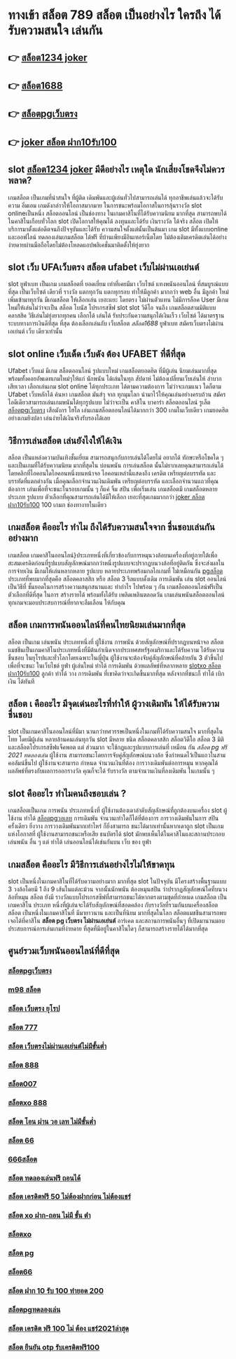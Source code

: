# ทางเข้า สล็อต 789  สล็อต เป็นอย่างไร ใครถึง ได้รับความสนใจ เล่นกัน

## 👉 [สล็อต1234 joker](https://m.gamblerape.com/login?action=login)
## 👉 [สล็อต1688](https://m.gamblerape.com/login?action=login)
## 👉 [สล็อตpgเว็บตรง](https://m.gamblerape.com/login?action=register)
## 👉 [joker สล็อต ฝาก10รับ100](https://m.gamblerape.com/login?action=register)

##  slot  [สล็อต1234 joker](https://m.gamblerape.com/login?action=login) มีดีอย่างไร เหตุใด  นักเสี่ยงโชคจึงไม่ควรพลาด?

เกมสล็อต เป็นเกมที่น่าสนใจ ที่ผู้ติด เดิมพันและผู้เล่นทั่วไปสามารถเล่นได้ ทุกอาชีพเล่นแล้วจะได้รับความ อิ่มเอม เกมดังกล่าวให้โอกาสมากมาย ในการชนะพร้อมโอกาสในการลุ้นรางวัล  slot onlineเป็นหนึ่ง สล็อตออนไลน์  เป็นช่องทาง ในเกมคาสิโนที่ได้รับความนิยม มากที่สุด สามารถพบได้ในคาสิโนเกือบทั่วโลก slot เปิดโอกาสให้คุณได้ ลงทุนและได้รับ เงินรางวัล ได้จริง สล็อต  เปิดให้บริการมาตั้งแต่อดีตจนถึงปัจจุบันและได้รับ ความสนใจตั้งแต่นั้นเป็นต้นมา เกม slot มีทั้งแบบonline และออฟไลน์ ทดลองเล่นเกมสล็อต ได้ฟรี ที่บ้านเพียงมีอินเทอร์เน็ตโดย ไม่ต้องเติมเครดิตเล่นได้อย่างง่ายดายผ่านมือถือโดยไม่ต้องโหลดแอปพลิเคชั่นมาติดตั้งให้ยุ่งยาก 


##  slot   เว็บ UFAเว็บตรง สล็อต  ufabet เว็บไม่ผ่านเอเย่นต์

 slot   ยูฟ่าเบท  เป็นเกม เกมสล็อตที่ ยอดเยี่ยม เท่าที่เคยมีมา เว็บไซต์   แทงพนันออนไลน์ ที่สมบูรณ์แบบที่สุด เป็นเว็บไซต์ เดียวที่ รางวัล แตกทุกวัน แตกทุกรอบ ทำให้มีลูกค้า มากกว่า web อื่น มีลูกค้า ใหม่เพิ่มเข้ามาทุกวัน มีเกมสล็อต ให้เลือกเล่น เยอะแยะ โดยตรง  ไม่ผ่านตัวแทน ไม่มีการล็อค User  มีเกมใหม่ให้เล่นไม่ว่าจะเป็น สล็อต   โบนัส โปรเกรสซีฟ slot   slot วีดีโอ จนถึง เกมสล็อตสามมิติแบบ คลาสสิค วิธีเล่นไม่ยุ่งยากทุกคน เลือกได้ เล่นได้ รับประกันความสนุกได้เงินเร็ว เว็บไซต์  ได้มาตรฐาน ระบบทางการเงินดีที่สุด ที่สุด ต้องเลือกเล่นกับ เว็บสล็อต *สล็อต1688*   ยูฟ่าเบท   สมัครเว็บตรงไม่ผ่านเอเย่นต์    เว็บ เดียวเท่านั้น


##  slot online เว็บเด็ด เว็บดัง ต้อง  UFABET ที่ดีที่สุด

 Ufabet เว็บแม่ มีเกม สล็อตออนไลน์ รูปแบบใหม่ เกมสล็อตยอดฮิต ที่มีผู้เล่น นิยมเล่นมากที่สุด  พร้อมทั้งคอยอัพเดทเกมใหม่ๆให้แก่ นักพนัน ได้เล่นในทุก สัปดาห์   ไม่ต้องเปลี่ยนเว็บเล่นให้ ลำบาก เสียเวลา เลือกเล่นเกม slot online ได้ทุกประเภท ได้ตามความต้องการ  ไม่ว่าจะเกมแนว ใดก็ตาม  Ufabet เว็บหลักได้ ค้นหา เกมสล็อต มันส์ๆ จาก ทุกมุมโลก  นำมาไว้ให้คุณเล่นอย่างครบถ้วน  สมัครไอดีเดียวสามารถเล่นเกมพนันได้ทุกรูปแบบ ไม่ว่าจะเป็น คาสิโน บาคาร่า  สล็อตออนไลน์  รูเล็ต [สล็อตpgเว็บตรง](https://m.gamblerape.com/login?action=register) เสือมังกร ไฮโล เล่นเกมสล็อตออนไลน์ได้มากกว่า 300 เกมในเว็บเดียว เกมยอดฮิตอย่างเกมยิงปลา เล่นง่ายได้เงินจริงรับรองได้เลย


## วิธีการเล่นสล็อต เล่นยังไงให้ได้เงิน
สล็อต เป็นแหล่งความบันเทิงชั้นเยี่ยม สามารถสนุกกับการเล่นได้โดยไม่ อยากได้ ทักษะหรือโชคใด ๆ และเป็นเกมที่ได้รับความนิยม มากที่สุดใน บ่อนพนัน การเล่นสล็อต นั้นไม่ยากเลยคุณสามารถเล่นได้โดยคลิกที่ไอคอนใดไอคอนหนึ่งบนหน้าจอ ไอคอนเหล่านี้แสดงถึง เครดิต  เหรียญต่อบรรทัด และบรรทัดที่แตกต่างกัน  เมื่อคุณเลือกจำนวนเงินเดิมพัน   เหรียญต่อบรรทัด และเลือกจำนวนแถวที่คุณต้องการ เล่นเพื่อที่จะชนะในรอบเกมนั้น ๆ ก็แค่ จิ้ม  สปิน  เพื่อเริ่มเล่น เกมสล็อตมี เกมสล็อตหลายประเภท รูปแบบ ตัวเลือกที่คุณสามารถเล่นได้มีให้เลือก เยอะที่สุดเกมมากกว่า [joker สล็อต ฝาก10รับ100](https://m.gamblerape.com/login?action=register) 100 เกมภ ช่องทางายในเดียว

##  เกมสล็อต คืออะไร ทำไม ถึงได้รับความสนใจจาก ชื่นชอบเล่นกันอย่างมาก 

 เกมสล็อต เกมคาสิโนออนไลน์}ประเภทหนึ่งที่เกี่ยวข้องกับการหมุนวงล้อบนเครื่องที่อยู่ภายใต้เพื่อสะสมเครดิตก่อนที่รูปแบบสัญลักษณ์มากกว่าหนึ่งรูปแบบจะปรากฏบนวงล้อที่อยู่ติดกัน ซึ่งจะส่งผลในการจ่ายเงิน  มีเกมให้เล่นหลากหลาย รูปแบบ  หลายประเภทพร้อมกลไกเกมที่ ไม่เหมือนกัน [pgสล็อต](https://m.gamblerape.com/login?action=login) ประเภทที่พบมากที่สุดคือ สล็อตคลาสสิก หรือ สล็อต 3 รีลแบบดั้งเดิม การเดิมพัน  เล่น slot ออนไลน์เป็นวิธีที่ ชั้นยอดในการสร้างความสนุกสนานและ ทำกำไร ไปพร้อม ๆ กัน เกมสล็อตออนไลน์ฟรีเป็นตัวเลือกที่ดีที่สุด ในการ สร้างรายได้ พร้อมทั้งได้รับ เพลิดเพลินตลอดวัน เกมเล่นพนันสล็อตออนไลน์ทุกเกมจะมอบประสบการณ์ที่ยากจะลืมเลือน ให้กับคุณ


## สล็อต  เกมการพนันออนไลน์ที่คนไทยนิยมเล่นมากที่สุด

สล็อต เป็นเกม  เล่นพนัน ประเภทหนึ่งที่ ผู้ใช้งาน  การพนัน ด้วยสัญลักษณ์ที่ปรากฏบนหน้าจอ สล็อต แมชชีนเป็นเกมคาสิโนประเภทหนึ่งที่มีต้นกำเนิดจากประเทศสหรัฐอเมริกาและได้รับความ ได้รับความชื่นชอบ ในยุโรปและทั่วโลกโดยเฉพาะในญี่ปุ่น  ผู้ใช้งานจะต้องจับคู่สัญลักษณ์ที่คล้ายกัน 3 ตัวขึ้นไปเพื่อที่จะชนะ ในเว็บไชต์  ยูฟ่า   ผู้เล่นใหม่  ทำได้  การเดิมพัน ด้วยผลลัพธ์ที่หลากหลาย [slotxo สล็อต ฝาก10รับ100](https://m.gamblerape.com/login?action=register) ลูกค้า  ทำได้ วาง การเดิมพัน ที่เขาคิดว่าจะเกิดขึ้นมากที่สุด หลังจากที่ชนะก็ ทำได้  เบิก  เงิน ได้ทันที


## สล็อต เ คืออะไร มีจุดเด่นอะไรที่ทำให้ ผู้วางเดิมพัน ให้ได้รับความชื่นชอบ 

 slot เป็นเกมคาสิโนออนไลน์ที่มีมา นานกว่าทศวรรษเป็นหนึ่งในเกมที่ได้รับความสนใจ มากที่สุดในไทย โดยมีผู้เล่น หลายล้านคนเล่นทุกวัน  slot มีหลาย ชนิด  สล็อตคลาสสิก สล็อตวิดีโอ สล็อต 3 มิติ และสล็อตโปรเกรสซีฟแจ็คพอต แต่ ส่วนมาก จะใช้กฎและรูปแบบการเล่นที่ เหมือน กัน  *สล็อต pg ฟรี 2021 ทดลองเล่น* ผู้ใช้งาน สามารถชนะโดยการจับคู่สัญลักษณ์บนวงล้อ ซึ่งกำหนดไว้เป็นแถวในสามคอลัมน์ขึ้นไป  ผู้ใช้งานจะสามารถ กำหนด จำนวนเงินที่ต้อง การวางเดิมพันต่อการหมุน หากคุณได้ผลลัพธ์ที่ตรงกับผลการออกรางวัล คุณก็จะได้ รับรางวัล ตามจำนวนเงินที่ลงเดิมพัน ในเกมนั้น ๆ


##  slot  คืออะไร ทำไมคนถึงชอบเล่น ?

 เกมสล็อตเป็นเกม  การพนัน ประเภทหนึ่งที่ ผู้ใช้งานต้องเดาลำดับสัญลักษณ์ที่ถูกต้องบนเครื่อง slot   ผู้ใช้งาน ทำได้  [สล็อตpgวอเลท](https://line.me/R/ti/p/@924mzjzt) การเดิมพัน จำนวนเท่าใดก็ได้ที่ต้องการ  การวางเดิมพันในการ สปิน ครั้งเดียว ยิ่งวาง  การวางเดิมพันมากเท่าไหร่ ก็ยิ่งสามารถ ชนะได้มากเท่านั้นหากเดาถูก  slot เป็นเกมแห่งโอกาสที่ ผู้ใช้งานสามารถชนะหรือเสีย ธนบัตรได้  slot มักพบเห็นได้ในคาสิโนและสถานประกอบ  เล่นพนัน อื่น ๆ แต่ ทำได้ เล่นออนไลน์ได้เช่นกันบน เว็บ ของ ยูฟ่า


##  เกมสล็อต คืออะไร มีวิธีการเล่นอย่างไรไม่ให้ขาดทุน

 slot เป็นหนึ่งในเกมคาสิโนที่ได้รับความอย่างมาก มากที่สุด  slot ในปัจจุบัน มีโครงสร้างพื้นฐานแบบ 3 วงล้อโดยมี 1 ถึง 9 เส้นในแต่ละม้วน จากนั้นนักพนัน ต้องหมุนสปิน ว่าปรากฏสัญลักษณ์ใดที่บนวงล้อที่หมุน  สล็อต ยังมี รางวัลแบบโปรเกรสซีฟที่สามารถชนะได้หากตรงตามชุดที่กำหนด เกมสล็อต เป็นเกมคาสิโน ประเภท หนึ่งที่ผู้เล่นจะได้รับสัญลักษณ์ที่สอดคล้อง กับรางวัลที่รวมกันบนเครื่องสล็อตสล็อต เป็นหนึ่งในเกมคาสิโนที่ มีมายาวนาน และเป็นที่นิยม มากที่สุดในโลก สล็อตแมชชีนสามารถพบเจอได้ที่คาสิโน **สล็อต pg เว็บตรง ไม่ผ่านเอเย่นต์** อาร์เคด และสถานการพนันอื่นๆ ที่เปิดมานานมอบประสบการณ์การเล่นเกมที่ง่ายดาย ที่สุดที่มีอยู่ในคาสิโนใดๆ ก็สามารถสร้างรายได้ได้มากที่สุด 

## ศูนย์รวมเว็บพนันออนไลน์ที่ดีที่สุด

### [สล็อตpgเว็บตรง](https://atom.io/themes/เว็บสล็อต%20สมัคร%20joker%20สล็อต888%20แตกง่าย%20สล็อตpg%20สมัครฟรี%20ไม่มีขั้นต่ำ%20SLOT%20ONLINE%20เว็บตรง%20เกมสล็อตแตกง่าย)
### [m98 สล็อต](https://atom.io/themes/เว็บสล็อต%20สล็อต%20777%20เว็บตรง%20สล็อตแตกง่าย%20สล็อตpg%20ทดลองเล่นสล็อต%20สมัครฟรี%20ไม่มีขั้นต่ำ)
### [สล็อต เว็บตรง ยุโรป](https://atom.io/themes/เว็บสล็อต%20สมัคร%20สล็อต%20xo%20แตกง่าย%20สล็อตpg%20สมัครฟรี%20ไม่มีขั้นต่ำ%20รวมเว็บสล็อต%20เว็บตรงที่ไม่ผ่านเอเย่นต์ที่นี่ที่เดียว)
### [สล็อต 777](https://atom.io/themes/สมัคร%20y9สล็อต%20สล็อตเว็บตรง%202022%20เว็บใหญ่ที่แตกง่ายทุกค่ายเกมส์)
### [สล็อต เว็บตรงไม่ผ่านเอเย่นต์ไม่มีขั้นต่ำ](https://atom.io/themes/เว็บสล็อต%20สมัคร%20888สล็อต%20แตกง่าย%20สล็อตpg%20สมัครฟรี%20ไม่มีขั้นต่ำ%20เว็บ%20ตรง%20ไม่%20ผ่าน%20เอเย่นต์%20ไม่มี%20ขั้น%20ต่ํา)
### [สล็อต 888](https://atom.io/themes/สมัคร%20สล็อต%20ยืนยัน%20otp%20รับเครดิตฟรี%20ไม่มี%20เงื่อนไข%20สล็อตเว็บตรง%202022%20เว็บใหญ่ที่แตกง่าย%20สล็อตเว็บตรง%20อันดับ%201)
### [สล็อต007](https://atom.io/themes/เว็บสล็อต%20สล็อต%20เครดิต%20ฟรี%20100%20ไม่%20ต้อง%20แชร์2021ล่าสุด%20สล็อตแตกง่าย%20สล็อตpg%20ทดลองเล่นสล็อต%20สมัครฟรี%20ไม่มีขั้นต่ำ)
### [สล็อตxo 888](https://atom.io/themes/สมัคร%2011hilo%20สล็อต%20สล็อตเว็บตรง%202022%20เว็บใหญ่ที่แตกง่าย%20สล็อตเว็บตรง%20อันดับ%201)
### [สล็อต โอน ผ่าน วอ เลท ไม่มีขั้นต่ำ](https://atom.io/themes/เว็บสล็อต%20สมัคร%20สล็อต%20เว็บใหญ่%20pg%20แตกง่าย%20สล็อตpg%20สมัครฟรี%20ไม่มีขั้นต่ำ%20SLOT%20ONLINE%20เว็บตรง%20เกมสล็อตแตกง่าย)
### [สล็อต 66](https://atom.io/themes/เว็บสล็อต%20เข้า%20สู่ระบบ%20สล็อต%20666%20สล็อตออนไลน์%20ใหม่ๆ%20สล็อตแตกง่าย%20สล็อตpg%20สมัครฟรี%20ไม่มีขั้นต่ำ)
### [666สล็อต](https://atom.io/themes/สมัคร%20สล็อต%20pg%20ฟรี%202021%20ทดลองเล่น%20สล็อตเว็บตรง%20แตกง่าย%20ฝากถอนไม่มีขั้นต่ำ%20เว็บตรง100%%20มาแรงที่สุด)
### [สล็อต ทดลองเล่นฟรี ถอนได้](https://atom.io/themes/เว็บสล็อต%20สมัคร%20สล็อต%20168%20แตกง่าย%20สล็อตpg%20สมัครฟรี%20ไม่มีขั้นต่ำ%20เว็บ%20ตรง%20ไม่%20ผ่าน%20เอเย่นต์%20ไม่มี%20ขั้น%20ต่ํา)
### [สล็อต เครดิตฟรี 50 ไม่ต้องฝากก่อน ไม่ต้องแชร์](https://atom.io/themes/สมัคร%20สล็อต%20เว็บตรงไม่ผ่านเอเย่นต์%20วอ%20เลท%20สล็อตเว็บตรง%202022%20เว็บใหญ่ที่แตกง่ายทุกค่ายเกมส์)
### [สล็อต xo ฝาก-ถอน ไม่มี ขั้น ต่ํา](https://atom.io/themes/เว็บสล็อต%20สล็อต%20เว็บตรงไม่ผ่านเอเย่นต์%202021%20สล็อตออนไลน์%20ใหม่ๆ%20สล็อตแตกง่าย%20สล็อตpg%20สมัครฟรี%20ไม่มีขั้นต่ำ)
### [สล็อตxo](https://atom.io/themes/เว็บสล็อต%20สมัคร%20สล็อต%20เครดิตฟรี%2050%20ไม่ต้องฝากก่อน%20ไม่ต้องแชร์%20แตกง่าย%20สล็อตpg%20สมัครฟรี%20ไม่มีขั้นต่ำ)
### [สล็อต pg](https://atom.io/themes/เว็บสล็อต%20สมัคร%20สล็อตxo168%20แตกง่าย%20สล็อตpg%20สมัครฟรี%20ไม่มีขั้นต่ำ%20รวมเว็บสล็อต%20เว็บตรงที่ไม่ผ่านเอเย่นต์ที่นี่ที่เดียว)
### [สล็อต66](https://atom.io/themes/เว็บสล็อต%20สมัคร%20สล็อต%20เครดิตฟรี%20ไม่มี%20เงื่อนไข%20แตกง่าย%20สล็อตpg%20สมัครฟรี%20ไม่มีขั้นต่ำ%20เว็บ%20ตรง%20ไม่%20ผ่าน%20เอเย่นต์%20ไม่มี%20ขั้น%20ต่ํา)
### [สล็อต ฝาก 10 รับ 100 ทำยอด 200](https://atom.io/themes/เว็บสล็อต%20สล็อต%20เครดิตฟรี%20ไม่ต้องฝากก่อน%20ไม่ต้องแชร์%20สล็อตออนไลน์%20ใหม่ๆ%20สล็อตแตกง่าย%20สล็อตpg%20สมัครฟรี%20ไม่มีขั้นต่ำ)
### [สล็อตpgทดลองเล่น](https://atom.io/themes/สมัคร%20สล็อตjoker123%20สล็อตเว็บตรง%202022%20เว็บใหญ่ที่แตกง่าย%20สล็อตเว็บตรง%20อันดับ%201)
### [สล็อต เครดิต ฟรี 100 ไม่ ต้อง แชร์2021ล่าสุด](https://atom.io/themes/เว็บสล็อต%20สล็อต1234%20joker%20สล็อตออนไลน์%20ใหม่ๆ%20สล็อตแตกง่าย%20สล็อตpg%20สมัครฟรี%20ไม่มีขั้นต่ำ)
### [สล็อต ยืนยัน otp รับเครดิตฟรี100](https://atom.io/themes/เว็บสล็อต%20สมัคร%20สล็อต%20pg%20ฟรี%202021%20ทดลองเล่น%20แตกง่าย%20สล็อตpg%20สมัครฟรี%20ไม่มีขั้นต่ำ%20เว็บสล็อตยอดฮิต%202022)
